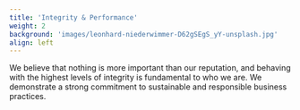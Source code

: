 ```yaml
---
title: 'Integrity & Performance'
weight: 2
background: 'images/leonhard-niederwimmer-D62gSEgS_yY-unsplash.jpg'
align: left
---
```


We believe that nothing is more important than our reputation, and behaving with the highest levels of integrity is fundamental to who we are. We demonstrate a strong commitment to sustainable and responsible business practices.
